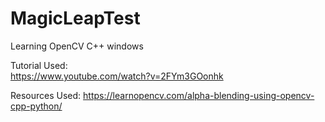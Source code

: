 # MagicLeapTest
Learning OpenCV C++ windows

Tutorial Used: <br/>
https://www.youtube.com/watch?v=2FYm3GOonhk

Resources Used: https://learnopencv.com/alpha-blending-using-opencv-cpp-python/
